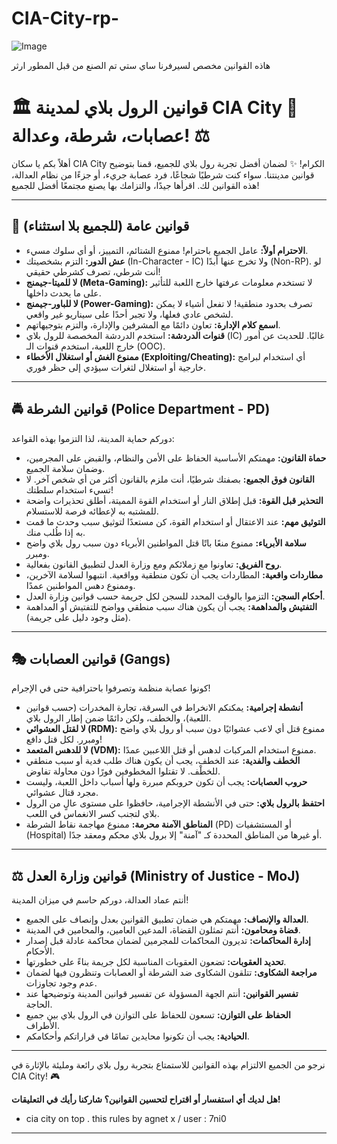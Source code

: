 # CIA-City-rp-
![Image](https://github.com/user-attachments/assets/779f3f26-fd04-48cb-a5c6-c7f846fcf6c5)

هاذه القوانين مخصص لسيرفرنا ساي ستي تم الصنع من قبل المطور ارثر
# 🏛️ قوانين الرول بلاي لمدينة CIA City 🚓 عصابات، شرطة، وعدالة! ⚖️

أهلاً بكم يا سكان CIA City الكرام! ✨ لضمان أفضل تجربة رول بلاي للجميع، قمنا بتوضيح قوانين مدينتنا. سواء كنت شرطيًا شجاعًا، فرد عصابة جريء، أو جزءًا من نظام العدالة، هذه القوانين لك. اقرأها جيدًا، والتزامك بها يصنع مجتمعًا أفضل للجميع!

---

## 📜 قوانين عامة (للجميع بلا استثناء)

* **الاحترام أولاً:** عامل الجميع باحترام! ممنوع الشتائم، التمييز، أو أي سلوك مسيء.
* **عش الدور:** التزم بشخصيتك (In-Character - IC) ولا تخرج عنها أبدًا (Non-RP). لو أنت شرطي، تصرف كشرطي حقيقي!
* **لا للميتا-جيمنج (Meta-Gaming):** لا تستخدم معلومات عرفتها خارج اللعبة للتأثير على ما يحدث داخلها.
* **لا للباور-جيمنج (Power-Gaming):** تصرف بحدود منطقية! لا تفعل أشياء لا يمكن لشخص عادي فعلها، ولا تجبر أحدًا على سيناريو غير واقعي.
* **اسمع كلام الإدارة:** تعاون دائمًا مع المشرفين والإدارة، والتزم بتوجيهاتهم.
* **قنوات الدردشة:** استخدم الدردشة المخصصة للرول بلاي (IC) غالبًا. للحديث عن أمور خارج اللعبة، استخدم قنوات الـ (OOC).
* **ممنوع الغش أو استغلال الأخطاء (Exploiting/Cheating):** أي استخدام لبرامج خارجية أو استغلال لثغرات سيؤدي إلى حظر فوري.

---

## 🚔 قوانين الشرطة (Police Department - PD)

دوركم حماية المدينة، لذا التزموا بهذه القواعد:

* **حماة القانون:** مهمتكم الأساسية الحفاظ على الأمن والنظام، والقبض على المجرمين، وضمان سلامة الجميع.
* **القانون فوق الجميع:** بصفتك شرطيًا، أنت ملزم بالقانون أكثر من أي شخص آخر. لا تسيء استخدام سلطتك!
* **التحذير قبل القوة:** قبل إطلاق النار أو استخدام القوة المميتة، أطلق تحذيرات واضحة للمشتبه به لإعطائه فرصة للاستسلام.
* **التوثيق مهم:** عند الاعتقال أو استخدام القوة، كن مستعدًا لتوثيق سبب وحدث ما قمت به إذا طُلب منك.
* **سلامة الأبرياء:** ممنوع منعًا باتًا قتل المواطنين الأبرياء دون سبب رول بلاي واضح ومبرر.
* **روح الفريق:** تعاونوا مع زملائكم ومع وزارة العدل لتطبيق القانون بفعالية.
* **مطاردات واقعية:** المطاردات يجب أن تكون منطقية وواقعية. انتبهوا لسلامة الآخرين، وممنوع دهس المواطنين عمدًا.
* **أحكام السجن:** التزموا بالوقت المحدد للسجن لكل جريمة حسب قوانين وزارة العدل.
* **التفتيش والمداهمة:** يجب أن يكون هناك سبب منطقي وواضح للتفتيش أو المداهمة (مثل وجود دليل على جريمة).

---

## 🎭 قوانين العصابات (Gangs)

كونوا عصابة منظمة وتصرفوا باحترافية حتى في الإجرام!

* **أنشطة إجرامية:** يمكنكم الانخراط في السرقة، تجارة المخدرات (حسب قوانين اللعبة)، والخطف، ولكن دائمًا ضمن إطار الرول بلاي.
* **لا لقتل العشوائي (RDM):** ممنوع قتل أي لاعب عشوائيًا دون سبب أو رول بلاي واضح ومبرر. لكل قتل دافع!
* **لا للدهس المتعمد (VDM):** ممنوع استخدام المركبات لدهس أو قتل اللاعبين عمدًا.
* **الخطف والفدية:** عند الخطف، يجب أن يكون هناك طلب فدية أو سبب منطقي للخطْف. لا تقتلوا المخطوفين فورًا دون محاولة تفاوض.
* **حروب العصابات:** يجب أن تكون حروبكم مبررة ولها أسباب داخل اللعبة، وليست مجرد قتال عشوائي.
* **احتفظ بالرول بلاي:** حتى في الأنشطة الإجرامية، حافظوا على مستوى عالٍ من الرول بلاي لتجنب كسر الانغماس في اللعب.
* **المناطق الآمنة محرمة:** ممنوع مهاجمة نقاط الشرطة (PD) أو المستشفيات (Hospital) أو غيرها من المناطق المحددة كـ "آمنة" إلا برول بلاي محكم ومعقد جدًا.

---

## ⚖️ قوانين وزارة العدل (Ministry of Justice - MoJ)

أنتم عماد العدالة، دوركم حاسم في ميزان المدينة!

* **العدالة والإنصاف:** مهمتكم هي ضمان تطبيق القوانين بعدل وإنصاف على الجميع.
* **قضاة ومحامون:** أنتم تمثلون القضاة، المدعين العامين، والمحامين في المدينة.
* **إدارة المحاكمات:** تديرون المحاكمات للمجرمين لضمان محاكمة عادلة قبل إصدار الأحكام.
* **تحديد العقوبات:** تضعون العقوبات المناسبة لكل جريمة بناءً على خطورتها.
* **مراجعة الشكاوى:** تتلقون الشكاوى ضد الشرطة أو العصابات وتنظرون فيها لضمان عدم وجود تجاوزات.
* **تفسير القوانين:** أنتم الجهة المسؤولة عن تفسير قوانين المدينة وتوضيحها عند الحاجة.
* **الحفاظ على التوازن:** تسعون للحفاظ على التوازن في الرول بلاي بين جميع الأطراف.
* **الحيادية:** يجب أن تكونوا محايدين تمامًا في قراراتكم وأحكامكم.

---

نرجو من الجميع الالتزام بهذه القوانين للاستمتاع بتجربة رول بلاي رائعة ومليئة بالإثارة في CIA City! 🎮

**هل لديك أي استفسار أو اقتراح لتحسين القوانين؟ شاركنا رأيك في التعليقات!**
* cia city on top . this rules by agnet x / user : 7ni0
---
